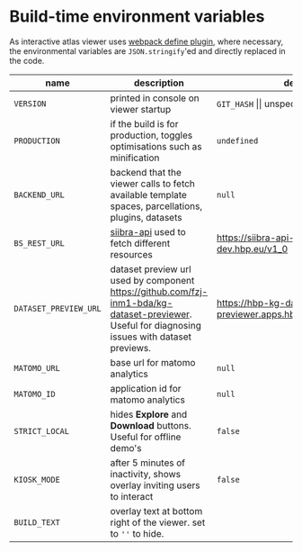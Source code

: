 # Build-time environment variables

As interactive atlas viewer uses [webpack define plugin](https://webpack.js.org/plugins/define-plugin/), where necessary, the environmental variables are `JSON.stringify`'ed and directly replaced in the code.

| name | description | default | example |
| --- | --- | --- | --- |
| `VERSION` | printed in console on viewer startup | `GIT_HASH` \|\| unspecificed hash | v2.2.2 |
| `PRODUCTION` | if the build is for production, toggles optimisations such as minification | `undefined` | true |
| `BACKEND_URL` | backend that the viewer calls to fetch available template spaces, parcellations, plugins, datasets | `null` | https://interactive-viewer.apps.hbp.eu/ |
| `BS_REST_URL` | [siibra-api](https://github.com/FZJ-INM1-BDA/siibra-api) used to fetch different resources | https://siibra-api-latest.apps-dev.hbp.eu/v1_0 |
| `DATASET_PREVIEW_URL` | dataset preview url used by component <https://github.com/fzj-inm1-bda/kg-dataset-previewer>. Useful for diagnosing issues with dataset previews.| https://hbp-kg-dataset-previewer.apps.hbp.eu/datasetPreview | http://localhost:1234/datasetPreview |
| `MATOMO_URL` | base url for matomo analytics | `null` | https://example.com/matomo/ |
| `MATOMO_ID` | application id for matomo analytics | `null` | 6 |
| `STRICT_LOCAL` | hides **Explore** and **Download** buttons. Useful for offline demo's | `false` | `true` |
| `KIOSK_MODE` | after 5 minutes of inactivity, shows overlay inviting users to interact | `false` | `true` |
| `BUILD_TEXT` | overlay text at bottom right of the viewer. set to `''` to hide. | |
